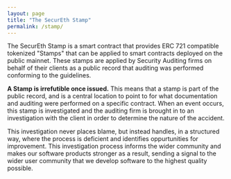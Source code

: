 ```yaml
---
layout: page
title: "The SecurEth Stamp"
permalink: /stamp/
---
```


The SecurEth Stamp is a smart contract that provides ERC 721 compatible tokenized "Stamps" that
can be applied to smart contracts deployed on the public mainnet.
These stamps are applied by Security Auditing firms on behalf of their clients as a public record
that auditing was performed conforming to the guidelines.

**A Stamp is irrefutible once issued.**
This means that a stamp is part of the public record, and is a central location to point to
for what documentation and auditing were performed on a specific contract.
When an event occurs, this stamp is investigated and the auditing firm is brought in to an
investigation with the client in order to determine the nature of the accident.

This investigation never places blame, but instead handles, in a structured way, where the
process is deficient and identifies oppurtunities for improvement.
This investigation process informs the wider community and makes our software products stronger
as a result, sending a signal to the wider user community that we develop software to the highest
quality possible.
